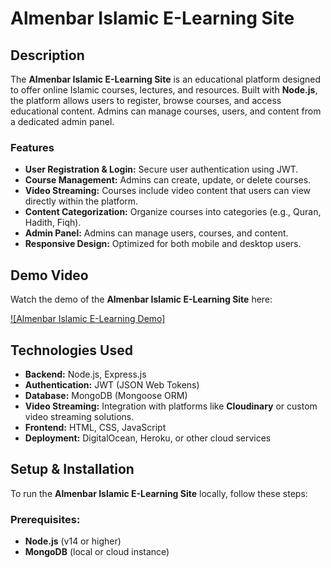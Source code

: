 # Almenbar Islamic E-Learning Site

## Description

The **Almenbar Islamic E-Learning Site** is an educational platform designed to offer online Islamic courses, lectures, and resources. Built with **Node.js**, the platform allows users to register, browse courses, and access educational content. Admins can manage courses, users, and content from a dedicated admin panel.

### Features
- **User Registration & Login:** Secure user authentication using JWT.
- **Course Management:** Admins can create, update, or delete courses.
- **Video Streaming:** Courses include video content that users can view directly within the platform.
- **Content Categorization:** Organize courses into categories (e.g., Quran, Hadith, Fiqh).
- **Admin Panel:** Admins can manage users, courses, and content.
- **Responsive Design:** Optimized for both mobile and desktop users.

## Demo Video

Watch the demo of the **Almenbar Islamic E-Learning Site** here:

[![Almenbar Islamic E-Learning Demo]](https://www.youtube.com/watch?v=zYRBzxtuB08)

## Technologies Used
- **Backend:** Node.js, Express.js
- **Authentication:** JWT (JSON Web Tokens)
- **Database:** MongoDB (Mongoose ORM)
- **Video Streaming:** Integration with platforms like **Cloudinary** or custom video streaming solutions.
- **Frontend:** HTML, CSS, JavaScript
- **Deployment:** DigitalOcean, Heroku, or other cloud services

## Setup & Installation

To run the **Almenbar Islamic E-Learning Site** locally, follow these steps:

### Prerequisites:
- **Node.js** (v14 or higher)
- **MongoDB** (local or cloud instance)

